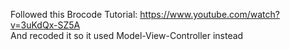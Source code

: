 Followed this Brocode Tutorial: https://www.youtube.com/watch?v=3uKdQx-SZ5A <br/>
And recoded it so it used Model-View-Controller instead
